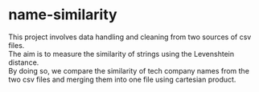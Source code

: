 # name-similarity

This project involves data handling and cleaning from two sources of csv files.\
The aim is to measure the similarity of strings using the Levenshtein distance.\
By doing so, we compare the similarity of tech company names from the two csv files and merging them into one file using cartesian product.
